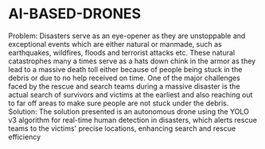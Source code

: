 # AI-BASED-DRONES
Problem:
Disasters serve as an eye-opener as they are unstoppable and exceptional events which are either natural or manmade, 	such as earthquakes, wildfires, floods and terrorist attacks etc. These natural catastrophes many a times serve as a hats   	down chink in 	the armor as they lead to a massive death toll either 	because of people being stuck in the debris or due to 	no 	help received on time. One of the major challenges faced by  the rescue and search teams during a massive 	disaster is the 	actual search of survivors and victims at the earliest 	and also 	reaching out to far off areas to make sure 	people are not stuck under the debris.
Solution:
The solution presented is an autonomous drone using the YOLO v3 algorithm for real-time human detection in disasters, which alerts rescue teams to the victims' precise locations, enhancing search and rescue efficiency

